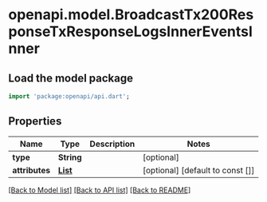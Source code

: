 # openapi.model.BroadcastTx200ResponseTxResponseLogsInnerEventsInner

## Load the model package
```dart
import 'package:openapi/api.dart';
```

## Properties
Name | Type | Description | Notes
------------ | ------------- | ------------- | -------------
**type** | **String** |  | [optional] 
**attributes** | [**List<BroadcastTx200ResponseTxResponseLogsInnerEventsInnerAttributesInner>**](BroadcastTx200ResponseTxResponseLogsInnerEventsInnerAttributesInner.md) |  | [optional] [default to const []]

[[Back to Model list]](../README.md#documentation-for-models) [[Back to API list]](../README.md#documentation-for-api-endpoints) [[Back to README]](../README.md)


